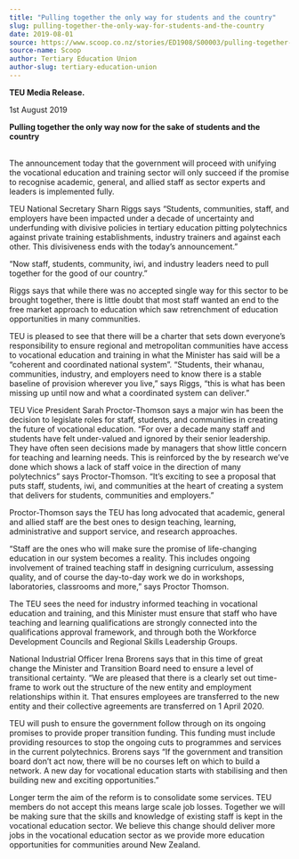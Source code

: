 ```yaml
---
title: "Pulling together the only way for students and the country"
slug: pulling-together-the-only-way-for-students-and-the-country
date: 2019-08-01
source: https://www.scoop.co.nz/stories/ED1908/S00003/pulling-together-the-only-way-for-students-and-the-country.htm
source-name: Scoop
author: Tertiary Education Union
author-slug: tertiary-education-union
---
```


<p><strong>TEU Media Release.</strong></p>

<p>1st August
2019</p>

<p><strong>Pulling together the only way now for the
sake of students and the country</strong></p>

<p><br>The
announcement today that the government will proceed with
unifying the vocational education and training sector will
only succeed if the promise to recognise academic, general,
and allied staff as sector experts and leaders is
implemented fully.</p>

<p>TEU National Secretary Sharn Riggs says
“Students, communities, staff, and employers have been
impacted under a decade of uncertainty and underfunding with
divisive policies in tertiary education pitting polytechnics
against private training establishments, industry trainers
and against each other. This divisiveness ends with the
today’s announcement.”</p>

<p>“Now staff, students,
community, iwi, and industry leaders need to pull together
for the good of our country.”</p>

<p>Riggs says that while
there was no accepted single way for this sector to be
brought together, there is little doubt that most staff
wanted an end to the free market approach to education which
saw retrenchment of education opportunities in many
communities.</p>

<p>TEU is pleased to see that there will be a
charter that sets down everyone’s responsibility to ensure
regional and metropolitan communities have access to
vocational education and training in what the Minister has
said will be a “coherent and coordinated national
system”. “Students, their whanau, communities, industry,
and employers need to know there is a stable baseline of
provision wherever you live,” says Riggs, “this is what
has been missing up until now and what a coordinated system
can deliver.”<p>

<p>TEU Vice President Sarah Proctor-Thomson
says a major win has been the decision to legislate roles
for staff, students, and communities in creating the future
of vocational education. “For over a decade many staff and
students have felt under-valued and ignored by their senior
leadership. They have often seen decisions made by managers
that show little concern for teaching and learning needs.
This is reinforced by the by research we’ve done which
shows a lack of staff voice in the direction of many
polytechnics” says Proctor-Thomson. “It’s exciting to
see a proposal that puts staff, students, iwi, and
communities at the heart of creating a system that delivers
for students, communities and
employers.”</p>

<p>Proctor-Thomson says the TEU has long
advocated that academic, general and allied staff are the
best ones to design teaching, learning, administrative and
support service, and research approaches.</p>

<p>“Staff are the
ones who will make sure the promise of life-changing
education in our system becomes a reality. This includes
ongoing involvement of trained teaching staff in designing
curriculum, assessing quality, and of course the day-to-day
work we do in workshops, laboratories, classrooms and
more,” says Proctor Thomson.</p>

<p>The TEU sees the need for
industry informed teaching in vocational education and
training, and this Minister must ensure that staff who have
teaching and learning qualifications are strongly connected
into the qualifications approval framework, and through both
the Workforce Development Councils and Regional Skills
Leadership Groups.</p>

<p>National Industrial Officer Irena
Brorens says that in this time of great change the Minister
and Transition Board need to ensure a level of transitional
certainty. “We are pleased that there is a clearly set out
time-frame to work out the structure of the new entity and
employment relationships within it. That ensures employees
are transferred to the new entity and their collective
agreements are transferred on 1 April 2020.</p>

<p>TEU will push
to ensure the government follow through on its ongoing
promises to provide proper transition funding. This funding
must include providing resources to stop the ongoing cuts to
programmes and services in the current polytechnics. Brorens
says “If the government and transition board don’t act
now, there will be no courses left on which to build a
network. A new day for vocational education starts with
stabilising and then building new and exciting
opportunities.”</p>

<p>Longer term the aim of the reform is to
consolidate some services. TEU members do not accept this
means large scale job losses. Together we will be making
sure that the skills and knowledge of existing staff is kept
in the vocational education sector. We believe this change
should deliver more jobs in the vocational education sector
as we provide more education opportunities for communities
around New
Zealand.</p>


